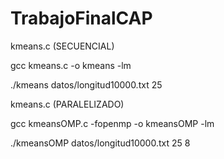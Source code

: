 # TrabajoFinalCAP

kmeans.c (SECUENCIAL)

gcc kmeans.c -o kmeans -lm

./kmeans datos/longitud10000.txt 25

kmeans.c (PARALELIZADO)

gcc kmeansOMP.c -fopenmp -o kmeansOMP -lm

./kmeansOMP datos/longitud10000.txt 25 8
